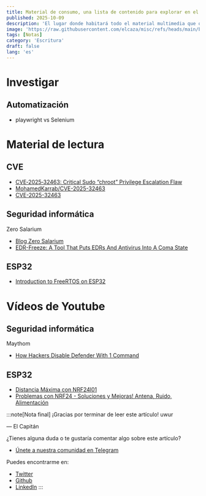```yaml
---
title: Material de consumo, una lista de contenido para explorar en el futuro
published: 2025-10-09
description: 'El lugar donde habitará todo el material multimedia que quiero consultar'
image: 'https://raw.githubusercontent.com/elcaza/misc/refs/heads/main/blog/escritura/material_de_lectura/material_de_lectura.jpeg'
tags: [Notas]
category: 'Escritura'
draft: false 
lang: 'es'
---
```


# Investigar

## Automatización
+ playwright vs Selenium

# Material de lectura

## CVE
+ <a href="https://www.upwind.io/feed/cve%E2%80%912025%E2%80%9132463-critical-sudo-chroot-privilege-escalation-flaw" target="_blank">CVE‑2025‑32463: Critical Sudo “chroot” Privilege Escalation Flaw</a>
+ <a href="https://github.com/MohamedKarrab/CVE-2025-32463" target="_blank">MohamedKarrab/CVE-2025-32463</a>
+ <a href="https://github.com/MohamedKarrab/CVE-2025-32463/blob/main/get_root.py" target="_blank">CVE-2025-32463</a>

## Seguridad informática

Zero Salarium
+ <a href="https://www.zerosalarium.com/" target="_blank">Blog Zero Salarium</a>
+ <a href="https://www.zerosalarium.com/2025/09/EDR-Freeze-Puts-EDRs-Antivirus-Into-Coma.html" target="_blank">EDR-Freeze: A Tool That Puts EDRs And Antivirus Into A Coma State</a>

## ESP32
+ <a href="https://thinkrobotics.com/blogs/learn/introduction-to-freertos-on-esp32" target="_blank">Introduction to FreeRTOS on ESP32</a>

# Vídeos de Youtube

## Seguridad informática

Maythom 
+ <a href="https://www.youtube.com/watch?v=3dSzZmy0S_U" target="_blank">How Hackers Disable Defender With 1 Command</a>

## ESP32
+ <a href="https://www.youtube.com/watch?v=BmkBTmLXF9s" target="_blank">Distancia Máxima con NRF24l01</a>
+ <a href="https://www.youtube.com/watch?v=8YIy0IyV4c4" target="_blank">Problemas con NRF24 - Soluciones y Mejoras! Antena, Ruido, Alimentación</a>

:::note[Nota final]
¡Gracias por terminar de leer este artículo! uwur

— El Capitán

¿Tienes alguna duda o te gustaría comentar algo sobre este artículo?
+ <a href="https://t.me/elcazablog" target="_blank">Únete a nuestra comunidad en Telegram</a>

Puedes encontrarme en:
+ <a href="https://twitter.com/elcaza_" target="_blank">Twitter</a>
+ <a href="https://github.com/elcaza" target="_blank">Github</a>
+ <a href="https://www.linkedin.com/in/elcaza/" target="_blank">LinkedIn</a>
:::